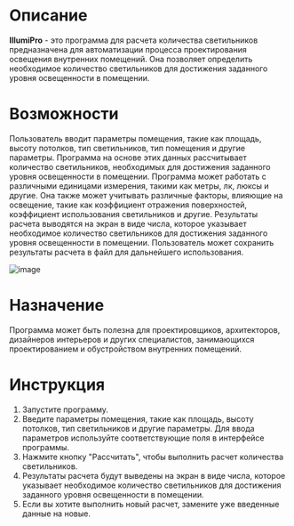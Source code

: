 # Описание
**IllumiPro** - это программа для расчета количества светильников предназначена для автоматизации процесса проектирования освещения внутренних помещений. Она позволяет определить необходимое количество светильников для достижения заданного уровня освещенности в помещении. 

# Возможности
Пользователь вводит параметры помещения, такие как площадь, высоту потолков, тип светильников, тип помещения и другие параметры. Программа на основе этих данных рассчитывает количество светильников, необходимых для достижения заданного уровня освещенности в помещении. 
Программа может работать с различными единицами измерения, такими как метры, лк, люксы и другие. Она также может учитывать различные факторы, влияющие на освещение, такие как коэффициент отражения поверхностей, коэффициент использования светильников и другие. 
Результаты расчета выводятся на экран в виде числа, которое указывает необходимое количество светильников для достижения заданного уровня освещенности в помещении. Пользователь может сохранить результаты расчета в файл для дальнейшего использования. 

![image](https://github.com/Digital-Department-Vavilov-University/IllumiPro/assets/135830345/e4b4db4e-6987-4d77-a7c5-c3444340ee20)

# Назначение
Программа может быть полезна для проектировщиков, архитекторов, дизайнеров интерьеров и других специалистов, занимающихся проектированием и обустройством внутренних помещений.

# Инструкция
1. Запустите программу.
2. Введите параметры помещения, такие как площадь, высоту потолков, тип светильников и другие параметры. Для ввода параметров используйте соответствующие поля в интерфейсе программы.
3. Нажмите кнопку "Рассчитать", чтобы выполнить расчет количества светильников.
4. Результаты расчета будут выведены на экран в виде числа, которое указывает необходимое количество светильников для достижения заданного уровня освещенности в помещении.
5. Если вы хотите выполнить новый расчет, замените уже введенные данные на новые.
